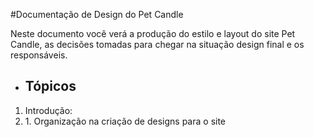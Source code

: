 #Documentação de Design do Pet Candle

<p>
  Neste documento você verá a produção do estilo e layout do site Pet Candle, as decisões tomadas para chegar na situação design final e os responsáveis.
</p>

<ul>
  <li><h2>Tópicos</h2></li>
</ul>

<p>
  <ol>
      <li>Introdução:</li>
      <li>1. Organização na criação de designs para o site</li>
  </ol>
</p>
